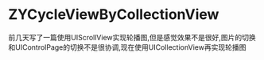 # ZYCycleViewByCollectionView
前几天写了一篇使用UIScrollView实现轮播图,但是感觉效果不是很好,图片的切换和UIControlPage的切换不是很协调,现在使用UICollectionView再实现轮播图
